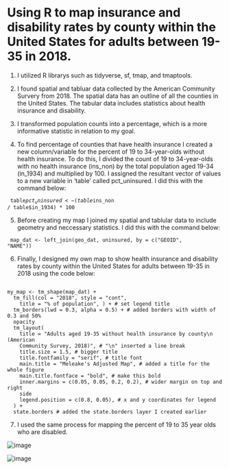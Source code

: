 # Using R to map insurance and disability rates by county within the United States for adults between 19-35 in 2018. 


1. I utilized R librarys such as tidyverse, sf, tmap, and tmaptools. 

2. I found spatial and tabluar data collected by the American Community Survery from 2018. The spatial data has an outline of all the counties in the United States. The tabular data includes statistics about health insurance and disability. 

3. I transformed population counts into a percentage, which is a more informative statistic in relation to my goal. 

4. To find percentage of counties that have health insurance I created a new column/variable for the percent of 19 to 34-year-olds without health insurance. To do this, I divided the count of 19 to 34-year-olds with no health insurance (ins_non) by the total population aged 19-34 (in_1934) and multiplied by 100. I assigned the resultant vector of values to a new variable in ‘table’ called pct_uninsured. 
I did this with the command below: 

<code> table$pct_uninsured <- (table$ins_non / table$in_1934) * 100 </code> 
  
5. Before creating my map I joined my spatial and tablular data to include geometry and neccessary statistics. 
I did this with the command below:
  
<code> map_dat <- left_join(geo_dat, uninsured, by = c("GEOID", "NAME")) </code> 
  
6. Finally, I designed my own map to show health insurance and disability rates by county within the United States for adults between 19-35 in 2018 using the code below:
  
<code> 
my_map <- tm_shape(map_dat) +
  tm_fill(col = "2018", style = "cont",
    title = "% of population", ) + # set legend title
  tm_borders(lwd = 0.3, alpha = 0.5) + # added borders with width of 0.3 and 50%
  opacity
  tm_layout(
    title = "Adults aged 19-35 without health insurance by county\n (American
    Community Survey, 2018)", # "\n" inserted a line break
    title.size = 1.5, # bigger title
    title.fontfamily = "serif", # title font
    main.title = "Meleake's Adjusted Map", # added a title for the whole figure
    main.title.fontface = "bold", # make this bold
    inner.margins = c(0.05, 0.05, 0.2, 0.2), # wider margin on top and right
    side
    legend.position = c(0.8, 0.05), # x and y coordinates for legend
  ) +
  state.borders # added the state.borders layer I created earlier 
</code> 


7. I used the same process for mapping the percent of 19 to 35 year olds who are disabled. 
  
![image](https://user-images.githubusercontent.com/77419851/209524890-9ae6d118-4b7b-4c5e-81b5-3d6e27fd45df.png) 
  
![image](https://user-images.githubusercontent.com/77419851/209524906-b8648e10-3860-4cf8-b143-303370e139d7.png)
